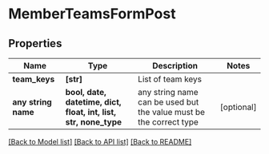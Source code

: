 # MemberTeamsFormPost


## Properties
Name | Type | Description | Notes
------------ | ------------- | ------------- | -------------
**team_keys** | **[str]** | List of team keys | 
**any string name** | **bool, date, datetime, dict, float, int, list, str, none_type** | any string name can be used but the value must be the correct type | [optional]

[[Back to Model list]](../README.md#documentation-for-models) [[Back to API list]](../README.md#documentation-for-api-endpoints) [[Back to README]](../README.md)


